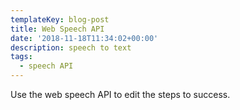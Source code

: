 ```yaml
---
templateKey: blog-post
title: Web Speech API
date: '2018-11-18T11:34:02+00:00'
description: speech to text
tags:
  - speech API
---
```

Use the web speech API to edit the steps to success. 
